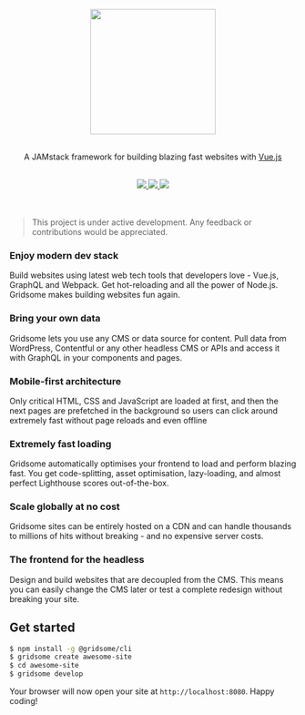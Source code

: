 <div align="center">
  <br>
  <img src="https://cdn.rawgit.com/gridsome/gridsome/master/assets/logo.png" width="220">
  <br>
  <br>
  <p>A JAMstack framework for building blazing fast websites with <a href="https://vuejs.org">Vue.js</a></p>
  <br>
  <a title="Downloads" href="https://github.com/gridsome/gridsome/releases/latest">
    <img src="https://img.shields.io/github/downloads/gridsome/gridsome/total.svg">
  </a>
  <a title="MIT License" href="LICENSE">
    <img src="https://img.shields.io/github/license/gridsome/gridsome.svg">
  </a>
  <a title="Follow on Twitter" href="https://twitter.com/gridsome">
    <img src="https://img.shields.io/twitter/follow/gridsome.svg?style=social&label=Follow">
  </a>
  <br>
  <br>
  <br>
</div>

> This project is under active development. Any feedback or contributions would be appreciated.

### Enjoy modern dev stack
Build websites using latest web tech tools that developers love - Vue.js, GraphQL and Webpack. Get hot-reloading and all the power of Node.js. Gridsome makes building websites fun again.

### Bring your own data
Gridsome lets you use any CMS or data source for content. Pull data from WordPress, Contentful or any other headless CMS or APIs and access it with GraphQL in your components and pages.

### Mobile-first architecture
Only critical HTML, CSS and JavaScript are loaded at first, and then the next pages are prefetched in the background so users can click around extremely fast without page reloads and even offline

### Extremely fast loading
Gridsome automatically optimises your frontend to load and perform blazing fast. You get code-splitting, asset optimisation, lazy-loading, and almost perfect Lighthouse scores out-of-the-box.

### Scale globally at no cost
Gridsome sites can be entirely hosted on a CDN and can handle thousands to millions of hits without breaking - and no expensive server costs. 

### The frontend for the headless
Design and build websites that are decoupled from the CMS. This means you can easily change the CMS later or test a complete redesign without breaking your site.

## Get started

```sh
$ npm install -g @gridsome/cli
$ gridsome create awesome-site
$ cd awesome-site
$ gridsome develop
```

Your browser will now open your site at `http://localhost:8080`. Happy coding!
